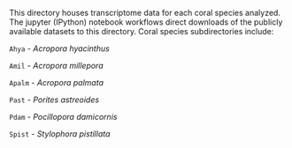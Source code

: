 This directory houses transcriptome data for each coral species analyzed. The jupyter (IPython) notebook workflows direct downloads of the publicly available datasets to this directory. Coral species subdirectories include:

  `Ahya` - *Acropora hyacinthus* 
  
  `Amil` - *Acropora millepora* 
  
  `Apalm` - *Acropora palmata* 
  
  `Past` - *Porites astreoides* 
  
  `Pdam` - *Pocillopora damicornis* 
  
  `Spist` - *Stylophora pistillata* 
  
